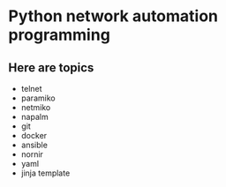 # Python network automation programming
## Here are topics
* telnet
* paramiko
* netmiko
* napalm
* git
* docker
* ansible
* nornir
* yaml
* jinja template

